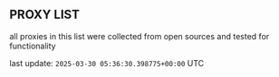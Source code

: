 ## PROXY LIST

all proxies in this list were collected from open sources and tested for functionality

last update: `2025-03-30 05:36:30.398775+00:00` UTC